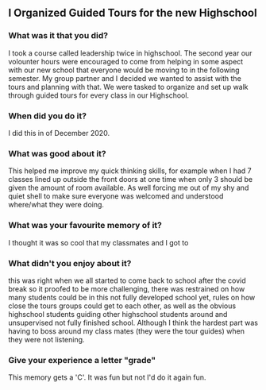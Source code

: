 <h2>I Organized Guided Tours for the new Highschool</h2>

<h3> What was it that you did?</h3>
<p> I took a course called leadership twice in highschool. The second year our volounter hours were encouraged to come from helping in some aspect with our new school that everyone would be moving to in the following semester. My group partner and I decided we wanted to assist with the tours and planning with that. We were tasked to organize and set up walk through guided tours for every class in our Highschool. </p>

<h3> When did you do it?</h3>
<p> I did this in of December 2020.</p> 

<h3> What was good about it? </h3>
<p> This helped me improve my quick thinking skills, for example when I had 7 classes lined up outside the front doors at one time when only 3 should be given the amount of room available. As well forcing me out of my shy and quiet shell to make sure everyone was welcomed and understood where/what they were doing. </p>

<h3> What was your favourite memory of it?</h3>
<p> I thought it was so cool that my classmates and I got to </p>

<h3> What didn't you enjoy about it? </h3>
<p> this was right when we all started to come back to school after the covid break so it proofed to be more challenging, there was restrained on how many students could be in this not fully developed school yet, rules on how close the tours groups could get to each other, as well as the obvious highschool students guiding other highschool students around and unsupervised not fully finished school. Although I think the hardest part was having to boss around my class mates (they were the tour guides) when they were not listening. </p>

<h3> Give your experience a letter "grade" </h3>
<p> This memory gets a 'C'. It was fun but not I'd do it again fun.</p>
<br/>
<br/>